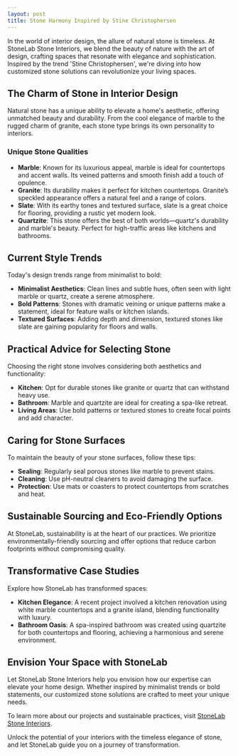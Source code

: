 ```yaml
---
layout: post
title: Stone Harmony Inspired by Stine Christophersen
---
```



In the world of interior design, the allure of natural stone is timeless. At StoneLab Stone Interiors, we blend the beauty of nature with the art of design, crafting spaces that resonate with elegance and sophistication. Inspired by the trend 'Stine Christophersen', we're diving into how customized stone solutions can revolutionize your living spaces.

## The Charm of Stone in Interior Design

Natural stone has a unique ability to elevate a home's aesthetic, offering unmatched beauty and durability. From the cool elegance of marble to the rugged charm of granite, each stone type brings its own personality to interiors.

### Unique Stone Qualities

- **Marble**: Known for its luxurious appeal, marble is ideal for countertops and accent walls. Its veined patterns and smooth finish add a touch of opulence.
- **Granite**: Its durability makes it perfect for kitchen countertops. Granite’s speckled appearance offers a natural feel and a range of colors.
- **Slate**: With its earthy tones and textured surface, slate is a great choice for flooring, providing a rustic yet modern look.
- **Quartzite**: This stone offers the best of both worlds—quartz's durability and marble's beauty. Perfect for high-traffic areas like kitchens and bathrooms.

## Current Style Trends

Today's design trends range from minimalist to bold:

- **Minimalist Aesthetics**: Clean lines and subtle hues, often seen with light marble or quartz, create a serene atmosphere.
- **Bold Patterns**: Stones with dramatic veining or unique patterns make a statement, ideal for feature walls or kitchen islands.
- **Textured Surfaces**: Adding depth and dimension, textured stones like slate are gaining popularity for floors and walls.

## Practical Advice for Selecting Stone

Choosing the right stone involves considering both aesthetics and functionality:

- **Kitchen**: Opt for durable stones like granite or quartz that can withstand heavy use.
- **Bathroom**: Marble and quartzite are ideal for creating a spa-like retreat.
- **Living Areas**: Use bold patterns or textured stones to create focal points and add character.

## Caring for Stone Surfaces

To maintain the beauty of your stone surfaces, follow these tips:

- **Sealing**: Regularly seal porous stones like marble to prevent stains.
- **Cleaning**: Use pH-neutral cleaners to avoid damaging the surface.
- **Protection**: Use mats or coasters to protect countertops from scratches and heat.

## Sustainable Sourcing and Eco-Friendly Options

At StoneLab, sustainability is at the heart of our practices. We prioritize environmentally-friendly sourcing and offer options that reduce carbon footprints without compromising quality.

## Transformative Case Studies

Explore how StoneLab has transformed spaces:

- **Kitchen Elegance**: A recent project involved a kitchen renovation using white marble countertops and a granite island, blending functionality with luxury.
- **Bathroom Oasis**: A spa-inspired bathroom was created using quartzite for both countertops and flooring, achieving a harmonious and serene environment.

## Envision Your Space with StoneLab

Let StoneLab Stone Interiors help you envision how our expertise can elevate your home design. Whether inspired by minimalist trends or bold statements, our customized stone solutions are crafted to meet your unique needs.

To learn more about our projects and sustainable practices, visit [StoneLab Stone Interiors](https://stonelab.se).

Unlock the potential of your interiors with the timeless elegance of stone, and let StoneLab guide you on a journey of transformation.
